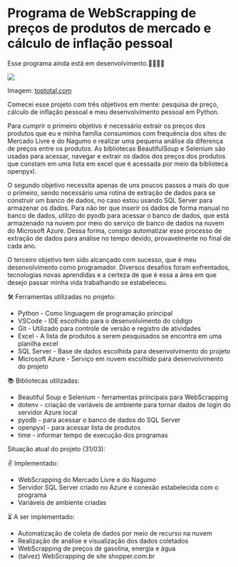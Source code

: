 # Programa de WebScrapping de preços de produtos de mercado e cálculo de inflação pessoal

Esse programa ainda está em desenvolvimento.👷‍♂️👨‍💻

![](https://i.imgur.com/opq2UyM.png)  

Imagem: <a href="https://www.toptal.com/python/web-scraping-with-python/">toptotal.com</a>

Comecei esse projeto com três objetivos em mente: pesquisa de preço, cálculo de inflação pessoal e meu desenvolvimento pessoal em Python. 

Para cumprir o primeiro objetivo é necessário extrair os preços dos produtos que eu e minha família consumimos com frequência dos sites do Mercado Livre e do Nagumo e realizar uma pequena análise da diferença de preços entre os produtos. As bibliotecas BeautifulSoup e Selenium são usadas para acessar, navegar e extrair os dados dos preços dos produtos que constam em uma lista em excel que é acessada por meio da biblioteca openpyxl.  

O segundo objetivo necessita apenas de uns poucos passos a mais do que o primeiro, sendo necessário uma rotina de extração de dados para se construir um banco de dados, no caso estou usando SQL Server para armazenar os dados. Para não ter que inserir os dados de forma manual no banco de dados, utilizo do pyodb para acessar o banco de dados, que está armazenado na nuvem por meio do serviço de banco de dados na nuvem do Microsoft Azure. Dessa forma, consigo automatizar esse processo de extração de dados para análise no tempo devido, provavelmente no final de cada ano.  

O terceiro objetivo tem sido alcançado com sucesso, que é meu desenvolvimento como programador. Diversos desafios foram enfrentados, tecnologias novas aprendidas e a certeza de que é essa a área em que desejo passar minha vida trabalhando se estabeleceu.

🛠 Ferramentas utilizadas no projeto:  
- Python - Como linguagem de programação principal  
- VSCode - IDE escolhido para o desenvolvimento do código  
- Git - Utilizado para controle de versão e registro de atividades  
- Excel - A lista de produtos a serem pesquisados se encontra em uma planilha excel  
- SQL Server - Base de dados escolhida para desenvolvimento do projeto  
- Microsoft Azure - Serviço em nuvem escolhido para desenvolvimento do projeto  

📚 Bibliotecas utilizadas:  
- Beautiful Soup e Selenium - ferramentas principais para WebScrapping  
- dotenv - criação de variáveis de ambiente para tornar dados de login do servidor Azure local  
- pyodb - para acessar o banco de dados do SQL Server  
- openpyxl - para acessar lista de produtos  
- time - informar tempo de execução dos programas  

Situação atual do projeto (31/03):

✌ Implementado:
- WebScrapping do Mercado Livre e do Nagumo
- Servidor SQL Server criado no Azure e conexão estabelecida com o programa
- Variáveis de ambiente criadas

⏳ A ser implementado:
- Automatização de coleta de dados por meio de recurso na nuvem
- Realização de análise e visualização dos dados coletados
- WebScrapping de preços de gasolina, energia e água
- (talvez) WebScrapping de site shopper.com.br

